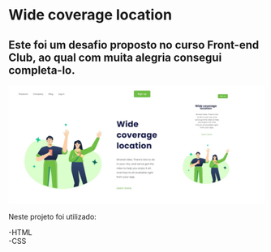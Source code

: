 <h1>Wide coverage location</h1>

<h2>Este foi um desafio proposto no curso Front-end Club, ao qual com muita alegria consegui completa-lo.</h2>

<img src="https://github.com/devjonesrodrigues/responsivo-green/blob/master/assets/Captura%20de%20tela%202023-11-02%20193317%20-%20Copia.jpg?raw=true" alt="responsividade" />

Neste projeto foi utilizado:

-HTML<br>
-CSS<br>

